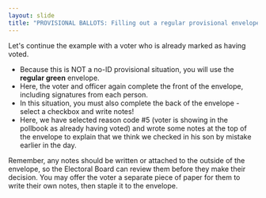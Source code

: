 ```yaml
---
layout: slide
title: "PROVISIONAL BALLOTS: Filling out a regular provisional envelope"
---
```


Let's continue the example with a voter who is already marked as having voted.

-   Because this is NOT a no-ID provisional situation, you will use the **regular green** envelope. 
-   Here, the voter and officer again complete the front of the envelope, including signatures from each person.
-   In this situation, you must also complete the back of the envelope - select a checkbox and write notes!
-   Here, we have selected reason code #5 (voter is showing in the pollbook as already having voted) and wrote some notes at the top of the envelope to explain that we think we checked in his son by mistake earlier in the day.

Remember, any notes should be written or attached to the outside of the envelope, so the Electoral Board can review them before they make their decision. You may offer the voter a separate piece of paper for them to write their own notes, then staple it to the envelope.
